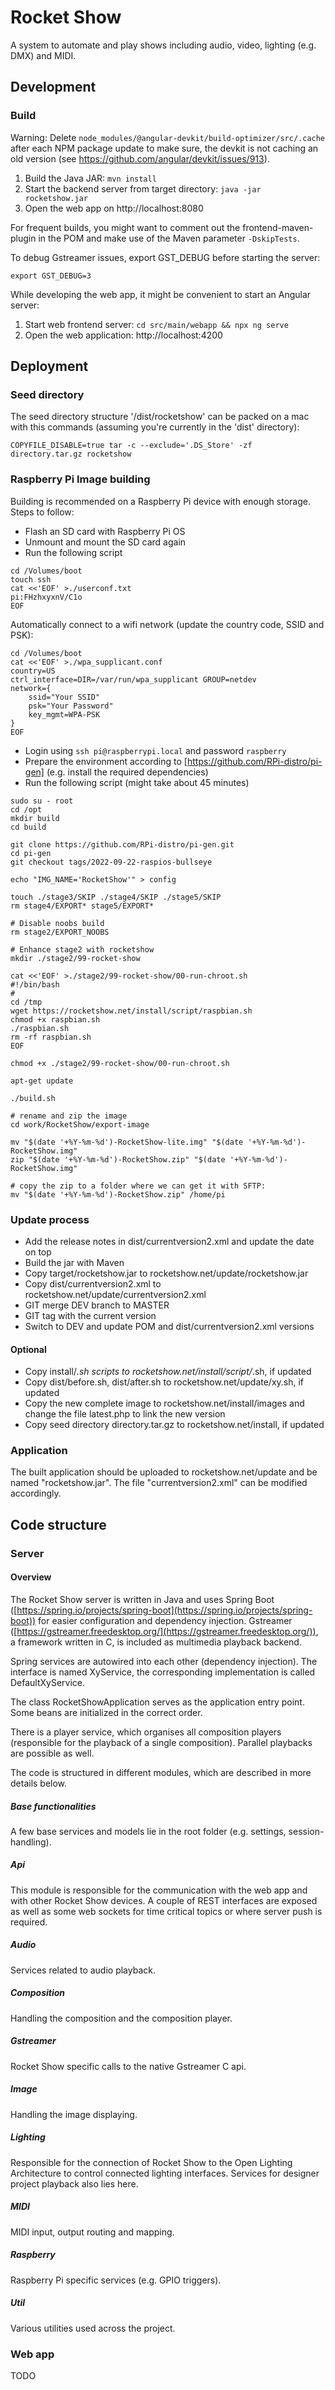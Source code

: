 # Rocket Show
A system to automate and play shows including audio, video, lighting (e.g. DMX) and MIDI.

## Development
### Build
Warning: Delete `node_modules/@angular-devkit/build-optimizer/src/.cache` after each NPM package update to make sure, the devkit is not caching an old version (see https://github.com/angular/devkit/issues/913).

1. Build the Java JAR: `mvn install`
2. Start the backend server from target directory: `java -jar rocketshow.jar`
3. Open the web app on http://localhost:8080

For frequent builds, you might want to comment out the frontend-maven-plugin in the POM and make use of the Maven parameter `-DskipTests`.

To debug Gstreamer issues, export GST_DEBUG before starting the server:
```shell
export GST_DEBUG=3
```

While developing the web app, it might be convenient to start an Angular server:
1. Start web frontend server: `cd src/main/webapp && npx ng serve`
2. Open the web application: http://localhost:4200

## Deployment
### Seed directory
The seed directory structure '/dist/rocketshow' can be packed on a mac with this commands (assuming you're currently in the 'dist' directory):
```shell
COPYFILE_DISABLE=true tar -c --exclude='.DS_Store' -zf directory.tar.gz rocketshow
```

### Raspberry Pi Image building
Building is recommended on a Raspberry Pi device with enough storage. Steps to follow:
- Flash an SD card with Raspberry Pi OS
- Unmount and mount the SD card again
- Run the following script
```shell
cd /Volumes/boot
touch ssh
cat <<'EOF' >./userconf.txt
pi:FHzhxyxnV/C1o
EOF
```

Automatically connect to a wifi network (update the country code, SSID and PSK):
```shell
cd /Volumes/boot
cat <<'EOF' >./wpa_supplicant.conf
country=US
ctrl_interface=DIR=/var/run/wpa_supplicant GROUP=netdev
network={
    ssid="Your SSID"
    psk="Your Password"
    key_mgmt=WPA-PSK
}
EOF
```
- Login using `ssh pi@raspberrypi.local` and password `raspberry`
- Prepare the environment according to [https://github.com/RPi-distro/pi-gen] (e.g. install the required dependencies)
- Run the following script (might take about 45 minutes)
```shell
sudo su - root
cd /opt
mkdir build
cd build

git clone https://github.com/RPi-distro/pi-gen.git
cd pi-gen
git checkout tags/2022-09-22-raspios-bullseye

echo "IMG_NAME='RocketShow'" > config

touch ./stage3/SKIP ./stage4/SKIP ./stage5/SKIP
rm stage4/EXPORT* stage5/EXPORT*

# Disable noobs build
rm stage2/EXPORT_NOOBS

# Enhance stage2 with rocketshow
mkdir ./stage2/99-rocket-show

cat <<'EOF' >./stage2/99-rocket-show/00-run-chroot.sh
#!/bin/bash
#
cd /tmp
wget https://rocketshow.net/install/script/raspbian.sh
chmod +x raspbian.sh
./raspbian.sh
rm -rf raspbian.sh
EOF

chmod +x ./stage2/99-rocket-show/00-run-chroot.sh

apt-get update

./build.sh

# rename and zip the image
cd work/RocketShow/export-image

mv "$(date '+%Y-%m-%d')-RocketShow-lite.img" "$(date '+%Y-%m-%d')-RocketShow.img"
zip "$(date '+%Y-%m-%d')-RocketShow.zip" "$(date '+%Y-%m-%d')-RocketShow.img"

# copy the zip to a folder where we can get it with SFTP:
mv "$(date '+%Y-%m-%d')-RocketShow.zip" /home/pi
```


### Update process
- Add the release notes in dist/currentversion2.xml and update the date on top
- Build the jar with Maven
- Copy target/rocketshow.jar to rocketshow.net/update/rocketshow.jar
- Copy dist/currentversion2.xml to rocketshow.net/update/currentversion2.xml
- GIT merge DEV branch to MASTER
- GIT tag with the current version
- Switch to DEV and update POM and dist/currentversion2.xml versions

#### Optional
- Copy install/*.sh scripts to rocketshow.net/install/script/*.sh, if updated
- Copy dist/before.sh, dist/after.sh to rocketshow.net/update/xy.sh, if updated
- Copy the new complete image to rocketshow.net/install/images and change the file latest.php to link the new version
- Copy seed directory directory.tar.gz to rocketshow.net/install, if updated

### Application
The built application should be uploaded to rocketshow.net/update and be named "rocketshow.jar". The file "currentversion2.xml" can be modified accordingly.

## Code structure

### Server

#### Overview

The Rocket Show server is written in Java and uses Spring Boot ([https://spring.io/projects/spring-boot](https://spring.io/projects/spring-boot))  for easier configuration and dependency injection. Gstreamer ([https://gstreamer.freedesktop.org/](https://gstreamer.freedesktop.org/)), a framework written in C, is included as multimedia playback backend.

Spring services are autowired into each other (dependency injection). The interface is named XyService, the corresponding implementation is called DefaultXyService.

The class RocketShowApplication serves as the application entry point. Some beans are initialized in the correct order.

There is a player service, which organises all composition players (responsible for the playback of a single composition). Parallel playbacks are possible as well.

The code is structured in different modules, which are described in more details below.

##### Base functionalities

A few base services and models lie in the root folder (e.g. settings, session-handling).

##### Api

This module is responsible for the communication with the web app and with other Rocket Show devices. A couple of REST interfaces are exposed as well as some web sockets for time critical topics or where server push is required.

##### Audio

Services related to audio playback.

##### Composition

Handling the composition and the composition player.

##### Gstreamer

Rocket Show specific calls to the native Gstreamer C api.

##### Image

Handling the image displaying.

##### Lighting

Responsible for the connection of Rocket Show to the Open Lighting Architecture to control connected lighting interfaces. Services for designer project playback also lies here.

##### MIDI

MIDI input, output routing and mapping.

##### Raspberry

Raspberry Pi specific services (e.g. GPIO triggers).

##### Util

Various utilities used across the project.

### Web app

TODO